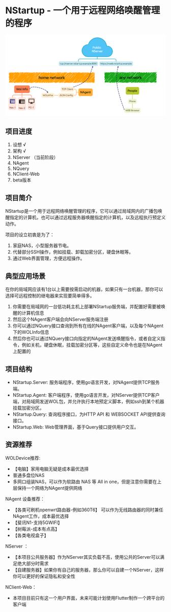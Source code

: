 # NStartup - 一个用于远程网络唤醒管理的程序

<img src="./155943.png">

## 项目进度
1. 设想 √
2. 架构 √
3. NServer （当前阶段）
4. NAgent
5. NQuery
6. NClient-Web
7. beta版本

## 项目简介

NStartup是一个用于远程网络唤醒管理的程序，它可以通过局域网内的广播包唤醒指定的计算机，也可以通过远程服务器唤醒指定的计算机，以及远程执行预定义动作。

项目的设立初衷是为了：
1. 家庭NAS，小型服务器节电。
2. 代替部分SSH操作，例如挂载、卸载加密分区，硬盘休眠等。
3. 通过Web界面管理，方便远程操作。

## 典型应用场景

在你的局域网应该有1台以上需要按需启动的机器，如果只有一台机器，那你可以选择可远程控制的继电器来实现要简单得多。

1. 你需要在局域网的一台低功耗主机上部署NStartup服务端，并配置好需要被唤醒的计算机信息
2. 然后这个NAgent客户端会向NServer服务端注册
3. 你可以通过NQuery接口查询到所有在线的NAgent客户端，以及每个NAgent下的WOLInfo信息
4. 然后你也可以通过NQuery接口向指定的NAgent发送唤醒指令，或者自定义指令，例如关机，硬盘休眠，挂载加密分区等，这些自定义命令也是在NAgent上配置的

## 项目结构

- NStartup.Server: 服务端程序，使用go语言开发，对NAgent提供TCP服务端。
- NStartup.Agent: 客户端程序，使用go语言开发，对NServer提供TCP客户端，对局域网发送WOL包，并允许执行本地预定义脚本，例如ssh到某个机器挂载加密分区。
- NStartup.Query: 查询程序接口，为HTTP API 和 WEBSOCKET API提供查询接口。
- NStartup.Web: Web管理界面，基于Query接口提供用户交互。

## 资源推荐
WOLDevice推荐:
- 【电脑】家用电脑无疑是成本最优选择
- 普通多盘位NAS
- 多网口组装NAS，可以作为软路由 NAS 等 All in one，但是注意你需要在上层保持一个网络为NAgent提供网络


NAgent 设备推荐： 
- 【各类可刷机openwrt路由器-例如360T6】 可以作为无线路由器的同时兼任NAgent工作，成本最优选择
- 【斐讯N1-支持5GWIFI】
- 【树莓派-成本有点高】
- 【各类电视盒子】

NServer ：
- 【本项目公共服务器】作为NServer其实负载不高，使用公共的Server可以满足绝大部分时需求
- 【自建服务器】如果你有自己的服务器，那么你可以自建一个NServer，这样你可以更好的保证隐私和安全性

NClient-Web：
- 本项目目前只有这一个用户界面，未来可能计划使用Flutter制作一个跨平台的客户端